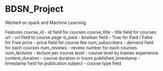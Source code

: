 # BDSN_Project
Worked on spark and Machine Learning

Features
course_id - id field for courses
course_title - title field for courses
url - url field to course page
is_paid - boolean field - True for Paid / False for Free
price - price field for course fee
num_subscribers - demand field for each courses
num_reviews - review number for each courses
num_lectures - lecture per course
level - course level by trainee experience
content_duration - course duration in hours
published_timestamp - timestamp field for publication
subject - course type field
